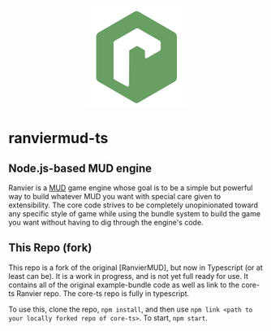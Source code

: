 <p align="center"><img class="readme-logo" src="https://raw.githubusercontent.com/RanvierMUD/docs/master/resources/logo.png"></p>

# ranviermud-ts

## Node.js-based MUD engine

Ranvier is a [MUD](https://en.wikipedia.org/wiki/MUD) game engine whose goal is to be a simple but powerful way to build whatever MUD you want with special care given to extensibility. The core code strives to be completely unopinionated toward any specific style of game while using the bundle system to build the game you want without having to dig through the engine's code.


## This Repo (fork)

This repo is a fork of the original [RanvierMUD], but now in Typescript (or at least can be). It is a work in progress, and is not yet full ready for use. It contains all of the original example-bundle code as well as link to the core-ts Ranvier repo. The core-ts repo is fully in typescript.

To use this, clone the repo, `npm install`, and then use `npm link <path to your locally forked repo of core-ts>`.
To start, `npm start`.
